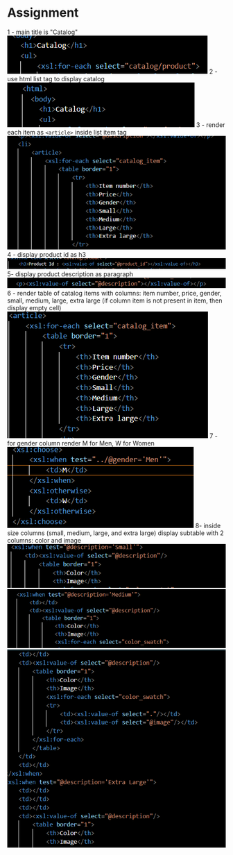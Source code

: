 # Assignment 

1 - main title is "Catalog"
![image info](1_a.png)
2 - use html list tag to display catalog
![image info](2_a.png)
3 - render each item as `<article>` inside list item tag
![image info](3_a.png)
4 - display product id as h3
![image info](./4_a.png)
 5- display product description as paragraph
![image info](5_a.png)
6 - render table of catalog items with columns: item number, price, gender, small, medium, large, extra large (if column item is not present in item, then display empty cell)
![image info](6_a.png)
7 - for gender column render M for Men, W for Women
![image info](7_a.png)
 8- inside size columns (small, medium, large, and extra large) display subtable with 2 columns: color and image
![image info](8_a.png)
![image info](8_a_2.png)
![image info](8_a_3_4.png)

